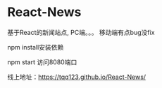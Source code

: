 # React-News
基于React的新闻站点,   PC端。。。  移动端有点bug没fix

npm install安装依赖

npm start 访问8080端口

线上地址：https://tqq123.github.io/React-News/
